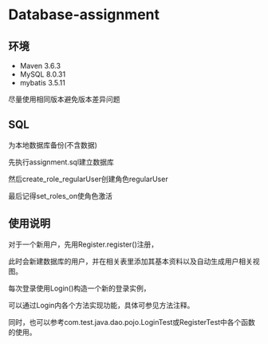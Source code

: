 # Database-assignment

## 环境

- Maven 3.6.3
- MySQL 8.0.31
- mybatis 3.5.11

尽量使用相同版本避免版本差异问题

## SQL

为本地数据库备份(不含数据)

先执行assignment.sql建立数据库

然后create_role_regularUser创建角色regularUser

最后记得set_roles_on使角色激活

## 使用说明

对于一个新用户，先用Register.register()注册，

此时会新建数据库的用户，并在相关表里添加其基本资料以及自动生成用户相关视图。

每次登录使用Login()构造一个新的登录实例，

可以通过Login内各个方法实现功能，具体可参见方法注释。

同时，也可以参考com.test.java.dao.pojo.LoginTest或RegisterTest中各个函数的使用。
